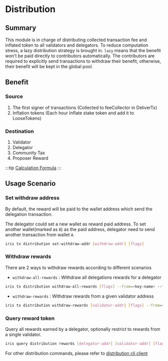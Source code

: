 # Distribution

## Summary

This module is in charge of distributing collected transaction fee and inflated token to all validators and delegators. To reduce computation stress, a lazy distribution strategy is brought in. `lazy` means that the benefit won't be paid directly to contributors automatically. The contributors are required to explicitly send transactions to withdraw their benefit, otherwise, their benefit will be kept in the global pool.

## Benefit

### Source

1. The first signer of transactions (Collected to feeCollector in DeliverTx)
2. Inflation tokens (Each hour Inflate stake token and add it to LooseTokens)

### Destination

1. Validator
2. Delegator
3. Community Tax
4. Proposer Reward

:::tip
[Calculation Formula](../concepts/general-concepts.md#staking-rewards-calculation-formula)
:::

## Usage Scenario

### Set withdraw address

By default, the reward will be paid to the wallet address which send the delegation transaction.

The delegator could set a new wallet as reward paid address. To set another wallet(marked as `B`) as the paid address, delegator need to send another transaction from wallet `A`.

```bash
iris tx distribution set-withdraw-addr [withdraw-addr] [flags]
```  

### Withdraw rewards

There are 2 ways to withdraw rewards according to different scenarios

- `withdraw-all-rewards` : Withdraw all delegations rewards for a delegator

```bash
iris tx distribution withdraw-all-rewards [flags] --from=<key-name> --fee=0.3iris --chain-id=irishub
```

- `withdraw-rewards` : Withdraw rewards from a given validator address

```bash
iris tx distribution withdraw-rewards [validator-addr] [flags] --from=<key-name> --fee=0.3iris --chain-id=irishub
```

### Query reward token

Query all rewards earned by a delegator, optionally restrict to rewards from a single validator.

```bash
iris query distribution rewards [delegator-addr] [validator-addr] [flags]
```

For other distribution commands, please refer to [distribution cli client](../cli-client/distribution.md)